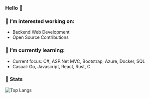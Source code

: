 ### Hello 👋

### 🔭 I’m interested working on:
- Backend Web Development
- Open Source Contributions

### 🌱 I’m currently learning:
- Current focus: C#, ASP.Net MVC, Bootstrap, Azure, Docker, SQL
- Casual: Go, Javascript, React, Rust, C
  
### 🚀 Stats 
<!-- <img src="https://github-readme-stats-blue-phi-76.vercel.app/api/top-langs?username=luhamoza&layout=compact&theme=aura_dark&count_private=true&hide_border=true&bg_color=0d1117" alt="Top Langs"> -->
<img src="https://github-readme-stats.vercel.app/api/top-langs/?username=luhamoza&layout=compact&theme=onedark&count_private=true&hide_border=true&bg_color=0d1117" alt="Top Langs">
